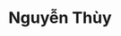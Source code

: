 ---
layout: album_gallery
resource: instagram
title: "Nguyễn Thùy"
description: "Instagram albums of Nguyễn Thùy</br>. Username: luc.thuyy"
active: gallery
images:
- image_path: /luc.thuyy/-1/20240918_211500_460379486_1587250198522947_3151996833863669552_n.jpg
  gallery-folder: /gallery/luc.thuyy/-1/
  gallery-name: -1
  gallery-date: March 2025
- image_path: /luc.thuyy/0/20241220_231314_470924385_901509805468859_3778730064073756426_n.jpg
  gallery-folder: /gallery/luc.thuyy/0/
  gallery-name: 0
  gallery-date: March 2025
- image_path: /luc.thuyy/1/20250131_133349_475788062_18394901830103589_4357652439175854071_n.jpg
  gallery-folder: /gallery/luc.thuyy/1/
  gallery-name: 1
  gallery-date: March 2025
- image_path: /luc.thuyy/2/20240904_151624_458358321_1990826978015822_8311143118529434212_n.jpg
  gallery-folder: /gallery/luc.thuyy/2/
  gallery-name: 2
  gallery-date: March 2025
- image_path: /luc.thuyy/3/20220820_145232_300517233_556725176194813_1401625173420756790_n.jpg
  gallery-folder: /gallery/luc.thuyy/3/
  gallery-name: 3
  gallery-date: March 2025
- image_path: /luc.thuyy/4/20230603_170053_350803878_270990732102130_829698072521551924_n.jpg
  gallery-folder: /gallery/luc.thuyy/4/
  gallery-name: 4
  gallery-date: March 2025
- image_path: /luc.thuyy/5/20240724_131801_452523299_517790970684726_526566962137525884_n.jpg
  gallery-folder: /gallery/luc.thuyy/5/
  gallery-name: 5
  gallery-date: March 2025
---
